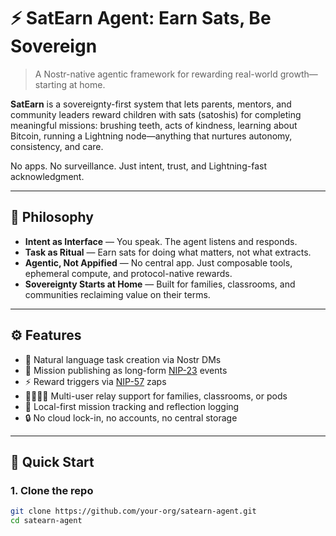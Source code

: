 # ⚡ SatEarn Agent: Earn Sats, Be Sovereign

> A Nostr-native agentic framework for rewarding real-world growth—starting at home.

**SatEarn** is a sovereignty-first system that lets parents, mentors, and community leaders reward children with sats (satoshis) for completing meaningful missions: brushing teeth, acts of kindness, learning about Bitcoin, running a Lightning node—anything that nurtures autonomy, consistency, and care.

No apps. No surveillance. Just intent, trust, and Lightning-fast acknowledgment.

---

## 🧠 Philosophy

- **Intent as Interface** — You speak. The agent listens and responds.
- **Task as Ritual** — Earn sats for doing what matters, not what extracts.
- **Agentic, Not Appified** — No central app. Just composable tools, ephemeral compute, and protocol-native rewards.
- **Sovereignty Starts at Home** — Built for families, classrooms, and communities reclaiming value on their terms.

---

## ⚙️ Features

- 🧭 Natural language task creation via Nostr DMs  
- 📝 Mission publishing as long-form [NIP-23](https://github.com/nostr-protocol/nips/blob/master/23.md) events  
- ⚡ Reward triggers via [NIP-57](https://github.com/nostr-protocol/nips/blob/master/57.md) zaps  
- 👨‍👩‍👦‍👦 Multi-user relay support for families, classrooms, or pods  
- 🧾 Local-first mission tracking and reflection logging  
- 🔒 No cloud lock-in, no accounts, no central storage

---

## 🚀 Quick Start

### 1. Clone the repo
```bash
git clone https://github.com/your-org/satearn-agent.git
cd satearn-agent
